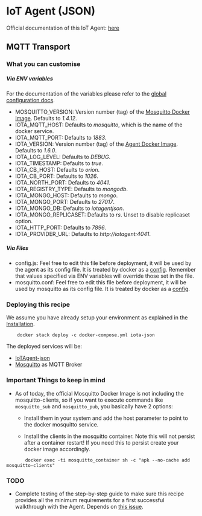 # IoT Agent (JSON)

Official documentation of this IoT Agent: [here](http://fiware-iotagent-json.readthedocs.io/en/latest/index.html)

## MQTT Transport

### What you can customise

##### Via ENV variables

For the documentation of the variables please refer to the
[global configuration docs](https://github.com/telefonicaid/iotagent-node-lib/blob/master/doc/installationguide.md).

- MOSQUITTO_VERSION: Version number (tag) of the
  [Mosquitto Docker Image](https://hub.docker.com/\_/eclipse-mosquitto/).
  Defaults to *1.4.12*.
- IOTA_MQTT_HOST: Defaults to *mosquitto*, which is the name of the docker
  service.
- IOTA_MQTT_PORT: Defaults to *1883*.
- IOTA_VERSION: Version number (tag) of the
  [Agent Docker Image](https://hub.docker.com/r/telefonicaiot/iotagent-json/~/dockerfile/).
  Defaults to *1.6.0*.
- IOTA_LOG_LEVEL: Defaults to *DEBUG*.
- IOTA_TIMESTAMP: Defaults to *true*.
- IOTA_CB_HOST: Defaults to *orion*.
- IOTA_CB_PORT: Defaults to *1026*.
- IOTA_NORTH_PORT: Defaults to *4041*.
- IOTA_REGISTRY_TYPE: Defaults to *mongodb*.
- IOTA_MONGO_HOST: Defaults to *mongo*.
- IOTA_MONGO_PORT: Defaults to *27017*.
- IOTA_MONGO_DB: Defaults to *iotagentjson*.
- IOTA_MONGO_REPLICASET: Defaults to *rs*. Unset to disable replicaset option.
- IOTA_HTTP_PORT: Defaults to *7896*.
- IOTA_PROVIDER_URL: Defaults to *http://iotagent:4041*.

##### Via Files

- config.js: Feel free to edit this file before deployment, it will be used by
  the agent as its config file. It is treated by docker as a
  [config](https://docs.docker.com/compose/compose-file/#configs). Remember that
  values specified via ENV variables will override those set in the file.
- mosquitto.conf: Feel free to edit this file before deployment, it will be used
  by mosquitto as its config file. It is treated by docker as a
  [config](https://docs.docker.com/compose/compose-file/#configs).

### Deploying this recipe

We assume you have already setup your environment as explained in the
[Installation](../../installation.md).

```
    docker stack deploy -c docker-compose.yml iota-json
```

The deployed services will be:

- [IoTAgent-json](https://github.com/telefonicaid/iotagent-json)
- [Mosquitto](http://mosquitto.org/) as MQTT Broker


### Important Things to keep in mind

- As of today, the official Mosquitto Docker Image is not including the
  mosquitto-clients, so if you want to execute commands like `mosquitto_sub`
  and `mosquitto_pub`, you basically have 2 options:
    - Install them in your system and add the host parameter to point to the
      docker mosquitto service.

    - Install the clients in the mosquitto container. Note this will not persist
      after a container restart! If you need this to persist create your docker
      image accordingly.

```
       docker exec -ti mosquitto_container sh -c "apk --no-cache add mosquitto-clients"    
```

### TODO

- Complete testing of the step-by-step guide to make sure this recipe provides
  all the minimum requirements for a first successful walkthrough with
  the Agent. Depends on
  [this issue](https://github.com/telefonicaid/iotagent-json/issues/222).
